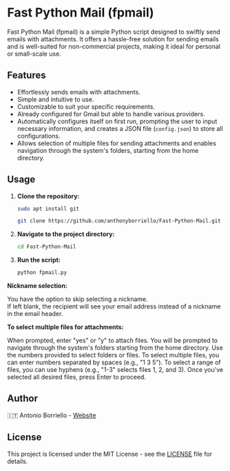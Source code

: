 # Fast Python Mail (fpmail)

Fast Python Mail (fpmail) is a simple Python script designed to swiftly send emails with attachments. It offers a hassle-free solution for sending emails and is well-suited for non-commercial projects, making it ideal for personal or small-scale use.

## Features

- Effortlessly sends emails with attachments.
- Simple and intuitive to use.
- Customizable to suit your specific requirements.
- Already configured for Gmail but able to handle various providers.
- Automatically configures itself on first run, prompting the user to input necessary information, and creates a JSON file (`config.json`) to store all configurations.
- Allows selection of multiple files for sending attachments and enables navigation through the system's folders, starting from the home directory.

## Usage

1. **Clone the repository:**
    ```bash
    sudo apt install git
    ```
    ```bash
    git clone https://github.com/anthonyborriello/Fast-Python-Mail.git
    ```

2. **Navigate to the project directory:**
    ```bash
    cd Fast-Python-Mail
    ```

4. **Run the script:**
    ```bash
    python fpmail.py
    ```
**Nickname selection:**

You have the option to skip selecting a nickname.<br>If left blank, the recipient will see your email address instead of a nickname in the email header.


**To select multiple files for attachments:**

When prompted, enter "yes" or "y" to attach files.
You will be prompted to navigate through the system's folders starting from the home directory.
Use the numbers provided to select folders or files.
To select multiple files, you can enter numbers separated by spaces (e.g., "1 3 5").
To select a range of files, you can use hyphens (e.g., "1-3" selects files 1, 2, and 3).
Once you've selected all desired files, press Enter to proceed.

## Author

🇮🇹   Antonio Borriello - [Website](https://antonioborriello.wordpress.com)

## License

This project is licensed under the MIT License - see the [LICENSE](LICENSE) file for details.
